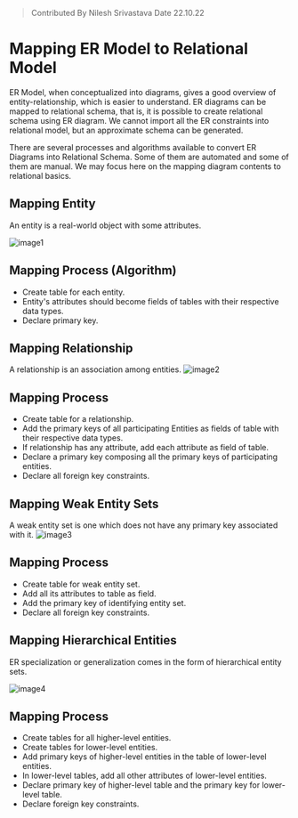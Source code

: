 > Contributed By Nilesh Srivastava Date 22.10.22
 
# Mapping ER Model to Relational Model

ER Model, when conceptualized into diagrams, gives a good overview of entity-relationship, which is easier to understand. ER diagrams can be mapped to relational schema, that is, it is possible to create relational schema using ER diagram. We cannot import all the ER constraints into relational model, but an approximate schema can be generated.

There are several processes and algorithms available to convert ER Diagrams into Relational Schema. Some of them are automated and some of them are manual. We may focus here on the mapping diagram contents to relational basics.

## Mapping Entity
An entity is a real-world object with some attributes.

![image1](https://www.tutorialspoint.com/dbms/images/mapping_entities.png)

## Mapping Process (Algorithm)
- Create table for each entity.
- Entity's attributes should become fields of tables with their respective data types.
- Declare primary key.

## Mapping Relationship
A relationship is an association among entities.
![image2](https://www.tutorialspoint.com/dbms/images/mapping_relationship.png)

## Mapping Process
- Create table for a relationship.
- Add the primary keys of all participating Entities as fields of table with their respective data types.
- If relationship has any attribute, add each attribute as field of table.
- Declare a primary key composing all the primary keys of participating entities.
- Declare all foreign key constraints.

## Mapping Weak Entity Sets
A weak entity set is one which does not have any primary key associated with it.
![image3](https://www.tutorialspoint.com/dbms/images/mapping_weak_entity_sets.png)

## Mapping Process
- Create table for weak entity set.
- Add all its attributes to table as field.
- Add the primary key of identifying entity set.
- Declare all foreign key constraints.

## Mapping Hierarchical Entities
ER specialization or generalization comes in the form of hierarchical entity sets.

![image4](https://www.tutorialspoint.com/dbms/images/inheritance.png)

## Mapping Process
- Create tables for all higher-level entities.
- Create tables for lower-level entities.
- Add primary keys of higher-level entities in the table of lower-level entities.
- In lower-level tables, add all other attributes of lower-level entities.
- Declare primary key of higher-level table and the primary key for lower-level table.
- Declare foreign key constraints.

